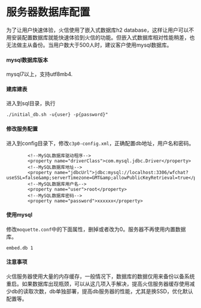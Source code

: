 # 服务器数据库配置
为了让用户快速体验，火信使用了嵌入式数据库h2 database，这样让用户可以不用安装配置数据库就能快速体验到火信的功能。但嵌入式数据库相对性能稍差，也无法做主从备份。当用户数大于500人时，建议客户使用mysql数据库。

#### mysql数据库版本
mysql7以上，支持utf8mb4.

#### 建库建表
进入到sql目录，执行
```
./initial_db.sh -u{user} -p{password}"
```

#### 修改服务配置
进入到config目录下，修改```c3p0-config.xml```，正确配置db地址，用户名和密码。
```
        <!--MySQL数据库驱动程序-->
        <property name="driverClass">com.mysql.jdbc.Driver</property>
        <!--MySQL数据库地址-->
        <property name="jdbcUrl">jdbc:mysql://localhost:3306/wfchat?useSSL=false&amp;serverTimezone=GMT&amp;allowPublicKeyRetrieval=true</property>
        <!--MySQL数据库用户名-->
        <property name="user">root</property>
        <!--MySQL数据库密码-->
        <property name="password">xxxxxx</property>
```

#### 使用mysql
修改```moquette.conf```中的下面属性，删掉或者改为0。服务器不再使用内置数据库。
```
embed.db 1
```

#### 注意事项
火信服务器使用大量的内存缓存，一般情况下，数据库的数据仅用来备份以备系统重启。如果数据库出现瓶颈，可以从这几项入手解决，提高火信服务器缓存使用减少db的读取次数，db单独部署，提高db服务器的性能，尤其是换SSD，优化默认配置等。
